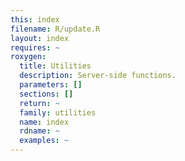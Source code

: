 ```yaml
---
this: index
filename: R/update.R
layout: index
requires: ~
roxygen:
  title: Utilities
  description: Server-side functions.
  parameters: []
  sections: []
  return: ~
  family: utilities
  name: index
  rdname: ~
  examples: ~
---
```


